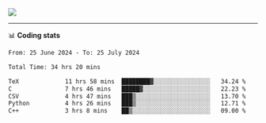 <picture>
  <source
  srcset="https://github-readme-stats.vercel.app/api?username=sant0s12&show_icons=true&theme=dark"
  media="(prefers-color-scheme: dark)"
  />
  <source
  srcset="https://github-readme-stats.vercel.app/api?username=sant0s12&show_icons=true"
  media="(prefers-color-scheme: light)"
  />
  <img src="https://github-readme-stats.vercel.app/api?username=sant0s12&show_icons=true" />
</picture>

---

📊 **Coding stats**

<!--START_SECTION:waka-->

```txt
From: 25 June 2024 - To: 25 July 2024

Total Time: 34 hrs 20 mins

TeX             11 hrs 58 mins  ████████▓░░░░░░░░░░░░░░░░   34.24 %
C               7 hrs 46 mins   █████▓░░░░░░░░░░░░░░░░░░░   22.23 %
CSV             4 hrs 47 mins   ███▒░░░░░░░░░░░░░░░░░░░░░   13.70 %
Python          4 hrs 26 mins   ███▒░░░░░░░░░░░░░░░░░░░░░   12.71 %
C++             3 hrs 8 mins    ██▒░░░░░░░░░░░░░░░░░░░░░░   09.00 %
```

<!--END_SECTION:waka-->
